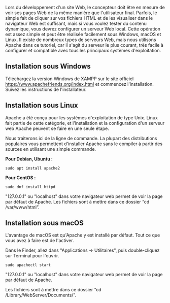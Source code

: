 Lors du développement d'un site Web, le concepteur doit être en mesure de voir ses pages Web de la même manière que l'utilisateur final. Parfois, le simple fait de cliquer sur vos fichiers HTML et de les visualiser dans le navigateur Web est suffisant, mais si vous voulez tester du contenu dynamique, vous devrez configurer un serveur Web local. Cette opération est assez simple et peut être réalisée facilement sous Windows, macOS et Linux. Il existe de nombreux types de serveurs Web, mais nous utilisons Apache dans ce tutoriel, car il s'agit du serveur le plus courant, très facile à configurer et compatible avec tous les principaux systèmes d'exploitation.

## Installation sous Windows

Téléchargez la version Windows de XAMPP sur le site officiel https://www.apachefriends.org/index.html et commencez l'installation. Suivez les instructions de l'installateur.

## Installation sous Linux

Apache a été conçu pour les systèmes d'exploitation de type Unix. Linux fait partie de cette catégorie, et l'installation et la configuration d'un serveur web Apache peuvent se faire en une seule étape.

Nous traiterons ici de la ligne de commande. La plupart des distributions populaires vous permettent d'installer Apache sans le compiler à partir des sources en utilisant une simple commande.

**Pour Debian, Ubuntu :**

``` 
sudo apt install apache2
```

**Pour CentOS :**

```
sudo dnf install httpd
```

"127.0.0.1" ou "localhost" dans votre navigateur web permet de voir la page par défaut de Apache.
Les fichiers sont à mettre dans ce dossier “cd /var/www/html”.

## Installation sous macOS

L'avantage de macOS est qu'Apache y est installé par défaut. Tout ce que vous avez à faire est de l'activer.

Dans le Finder, allez dans "Applications -> Utilitaires", puis double-cliquez sur Terminal pour l'ouvrir.

```
sudo apachectl start
```

"127.0.0.1" ou "localhost" dans votre navigateur web permet de voir la page par défaut de Apache.

Les fichiers sont à mettre dans ce dossier “cd /Library/WebServer/Documents/”.